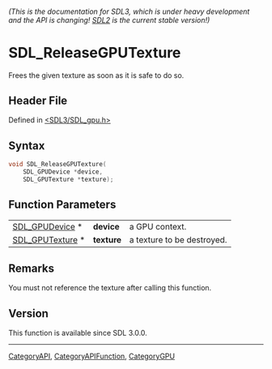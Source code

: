 ###### (This is the documentation for SDL3, which is under heavy development and the API is changing! [SDL2](https://wiki.libsdl.org/SDL2/) is the current stable version!)
# SDL_ReleaseGPUTexture

Frees the given texture as soon as it is safe to do so.

## Header File

Defined in [<SDL3/SDL_gpu.h>](https://github.com/libsdl-org/SDL/blob/main/include/SDL3/SDL_gpu.h)

## Syntax

```c
void SDL_ReleaseGPUTexture(
    SDL_GPUDevice *device,
    SDL_GPUTexture *texture);
```

## Function Parameters

|                                    |             |                            |
| ---------------------------------- | ----------- | -------------------------- |
| [SDL_GPUDevice](SDL_GPUDevice) *   | **device**  | a GPU context.             |
| [SDL_GPUTexture](SDL_GPUTexture) * | **texture** | a texture to be destroyed. |

## Remarks

You must not reference the texture after calling this function.

## Version

This function is available since SDL 3.0.0.

----
[CategoryAPI](CategoryAPI), [CategoryAPIFunction](CategoryAPIFunction), [CategoryGPU](CategoryGPU)

